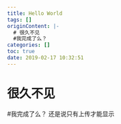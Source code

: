 ```yaml
---
title: Hello World
tags: []
originContent: |-
  # 很久不见
  #我完成了么？
categories: []
toc: true
date: 2019-02-17 10:32:51
---
```


# 很久不见
#我完成了么？
还是说只有上传才能显示